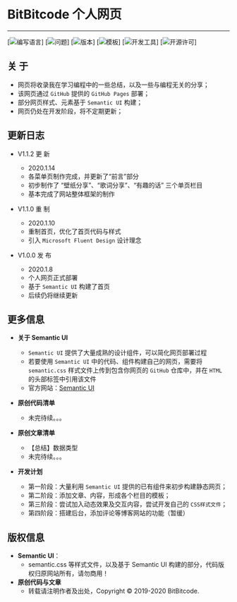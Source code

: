 # BitBitcode 个人网页
---
[![编写语言](https://img.shields.io/badge/Language-HTML+CSS-0078D7?style=plastic)]
[![问题](https://img.shields.io/badge/Issue-0-red)]
[![版本](https://img.shields.io/badge/Version-1.1.2-0078D7)]
[![模板](https://img.shields.io/badge/UI-Semantic-lightgrey)]
[![开发工具](https://img.shields.io/badge/IDE-Visual_Studio-puple)]
[![开源许可](https://img.shields.io/badge/License-MIT-green)]


## 关  于
  + 网页将收录我在学习编程中的一些总结，以及一些与编程无关的分享；
  + 该网页通过 `GitHub` 提供的 `GitHub Pages` 部署；
  + 部分网页样式、元素基于 `Semantic UI` 构建；
  + 网页仍处在开发阶段，将不定期更新；


## 更新日志
  + V1.1.2 更  新
    - 2020.1.14 
    - 各菜单页制作完成，并更新了“前言”部分
    - 初步制作了 “壁纸分享”、“歌词分享”、“有趣的话” 三个单页栏目
    - 基本完成了网站整体框架的制作

  + V1.1.0 重  制
    - 2020.1.10 
    - 重制首页，优化了首页代码与样式
    - 引入 `Microsoft Fluent Design` 设计理念

  + V1.0.0 发  布
    - 2020.1.8 
    - 个人网页正式部署
    - 基于 `Semantic UI` 构建了首页
    - 后续仍将继续更新


## 更多信息
  + **关于 Semantic UI**
    + `Semantic UI` 提供了大量成熟的设计组件，可以简化网页部署过程
    + 若要使用 `Semantic UI` 中的代码、组件构建自己的网页，需要将 `semantic.css` 样式文件上传到包含你网页的 `GitHub` 仓库中，并在 `HTML` 的头部标签中引用该文件
    + 官方网站：[Semantic UI](https://semantic-ui.com)

  + **原创代码清单**
    + 未完待续。。。

  + **原创文章清单**
    + 【总结】数据类型
    + 未完待续。。。

  + **开发计划**
    + 第一阶段：大量利用 `Semantic UI` 提供的已有组件来初步构建静态网页；
    + 第二阶段：添加文章、内容，形成各个栏目的模板；
    + 第三阶段：尝试加入动态效果及交互内容，尝试开发自己的 `CSS样式文件`；
    + 第四阶段：搭建后台，添加评论等博客网站的功能（暂缓）


## 版权信息
  + **Semantic UI**：
    + semantic.css 等样式文件，以及基于 Semantic UI 构建的部分，代码版权归原网站所有，请勿商用！
  + **原创代码与文章**
    + 转载请注明作者及出处，Copyright © 2019-2020 BitBitcode.
